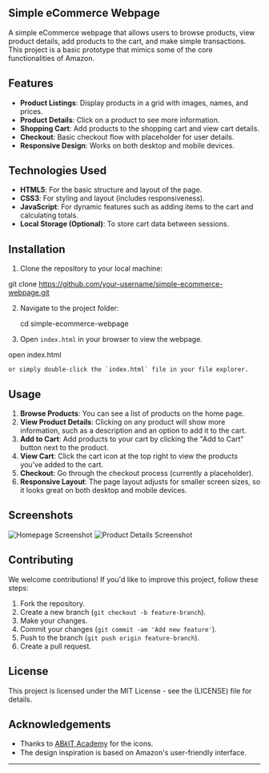 ## Simple eCommerce Webpage

A simple eCommerce webpage that allows users to browse products, view product details, add products to the cart, and make simple transactions. This project is a basic prototype that mimics some of the core functionalities of Amazon.

## Features

- **Product Listings**: Display products in a grid with images, names, and prices.
- **Product Details**: Click on a product to see more information.
- **Shopping Cart**: Add products to the shopping cart and view cart details.
- **Checkout**: Basic checkout flow with placeholder for user details.
- **Responsive Design**: Works on both desktop and mobile devices.

## Technologies Used

- **HTML5**: For the basic structure and layout of the page.
- **CSS3**: For styling and layout (includes responsiveness).
- **JavaScript**: For dynamic features such as adding items to the cart and calculating totals.
- **Local Storage (Optional)**: To store cart data between sessions.

## Installation

1. Clone the repository to your local machine:

git clone https://github.com/your-username/simple-ecommerce-webpage.git

2. Navigate to the project folder:

    cd simple-ecommerce-webpage

3. Open `index.html` in your browser to view the webpage.

  open index.html

    or simply double-click the `index.html` file in your file explorer.

## Usage

1. **Browse Products**: You can see a list of products on the home page.
2. **View Product Details**: Clicking on any product will show more information, such as a description and an option to add it to the cart.
3. **Add to Cart**: Add products to your cart by clicking the "Add to Cart" button next to the product.
4. **View Cart**: Click the cart icon at the top right to view the products you’ve added to the cart.
5. **Checkout**: Go through the checkout process (currently a placeholder).
6. **Responsive Layout**: The page layout adjusts for smaller screen sizes, so it looks great on both desktop and mobile devices.

## Screenshots

![Homepage Screenshot](./screenshots/homepage.png)
![Product Details Screenshot](./screenshots/product-details.png)

## Contributing

We welcome contributions! If you'd like to improve this project, follow these steps:

1. Fork the repository.
2. Create a new branch (`git checkout -b feature-branch`).
3. Make your changes.
4. Commit your changes (`git commit -am 'Add new feature'`).
5. Push to the branch (`git push origin feature-branch`).
6. Create a pull request.

## License

This project is licensed under the MIT License - see the (LICENSE) file for details.

## Acknowledgements

- Thanks to [AB𝑘IT Academy]([https://github.com/ayushman012/e-commerceWebpage]) for the icons.
- The design inspiration is based on Amazon's user-friendly interface.

---
